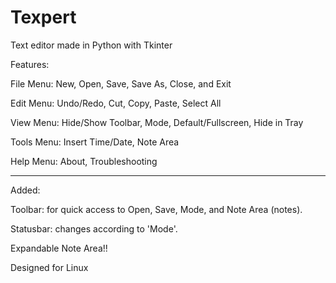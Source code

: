 # Texpert  
Text editor made in Python with Tkinter  

  
  
Features:

File Menu: New, Open, Save, Save As, Close, and Exit  

Edit Menu: Undo/Redo, Cut, Copy, Paste, Select All

View Menu: Hide/Show Toolbar, Mode, Default/Fullscreen, Hide in Tray  

Tools Menu: Insert Time/Date, Note Area  

Help Menu: About, Troubleshooting  


--------------------------------------------------------------------  

Added: 

Toolbar: for quick access to Open, Save, Mode, and Note Area (notes).  

Statusbar: changes according to 'Mode'.

Expandable Note Area!!  

  
  
Designed for Linux  




